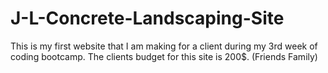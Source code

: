 # J-L-Concrete-Landscaping-Site
This is my first website that I am making for a client during my 3rd week of coding bootcamp. The clients budget for this site is 200$. (Friends Family)
